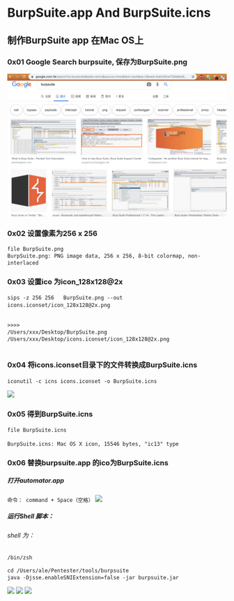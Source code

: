# BurpSuite.app And BurpSuite.icns

## 制作BurpSuite app 在Mac OS上 




### 0x01 Google Search burpsuite, 保存为BurpSuite.png

![](./images/Google_search_burpsuite.png)


### 0x02 设置像素为256 x 256

```
file BurpSuite.png                               
BurpSuite.png: PNG image data, 256 x 256, 8-bit colormap, non-interlaced
```

### 0x03 设置ico 为icon_128x128@2x

```sips -z 256 256   BurpSuite.png --out icons.iconset/icon_128x128@2x.png```


```

>>>>
/Users/xxx/Desktop/BurpSuite.png
/Users/xxx/Desktop/icons.iconset/icon_128x128@2x.png
  
```

### 0x04 将icons.iconset目录下的文件转换成BurpSuite.icns

```iconutil -c icns icons.iconset -o BurpSuite.icns```

![](./images/iconutil.png)

### 0x05 得到BurpSuite.icns

```
file BurpSuite.icns

BurpSuite.icns: Mac OS X icon, 15546 bytes, "ic13" type
```

### 0x06 替换burpsuite.app 的ico为BurpSuite.icns

##### 打开automator.app
`命令： command + Space（空格）`
![](./images/automator.png)

##### 运行Shell 脚本：

###### shell 为：

`/bin/zsh`

```
cd /Users/ale/Pentester/tools/burpsuite
java -Djsse.enableSNIExtension=false -jar burpsuite.jar

```
![](./images/burpsuite-app-shell.png)
![](./images/burp.png)
![](./images/burpdsuite-icns.png)
